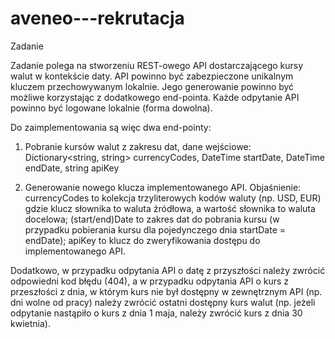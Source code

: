 # aveneo---rekrutacja

Zadanie

Zadanie polega na stworzeniu REST-owego API dostarczającego kursy walut w kontekście daty.
API powinno być zabezpieczone unikalnym kluczem przechowywanym lokalnie. Jego generowanie
powinno być możliwe korzystając z dodatkowego end-pointa. Każde odpytanie API powinno być
logowane lokalnie (forma dowolna).

Do zaimplementowania są więc dwa end-pointy:

1. Pobranie kursów walut z zakresu dat, dane wejściowe: Dictionary<string, string>
currencyCodes, DateTime startDate, DateTime endDate, string apiKey

2. Generowanie nowego klucza implementowanego API.
Objaśnienie: currencyCodes to kolekcja trzyliterowych kodów waluty (np. USD, EUR) gdzie klucz
słownika to waluta źródłowa, a wartość słownika to waluta docelowa; (start/end)Date to zakres
dat do pobrania kursu (w przypadku pobierania kursu dla pojedynczego dnia startDate = endDate);
apiKey to klucz do zweryfikowania dostępu do implementowanego API.

Dodatkowo, w przypadku odpytania API o datę z przyszłości należy zwrócić odpowiedni kod błędu
(404), a w przypadku odpytania API o kurs z przeszłości z dnia, w którym kurs nie był dostępny w
zewnętrznym API (np. dni wolne od pracy) należy zwrócić ostatni dostępny kurs walut (np. jeżeli
odpytanie nastąpiło o kurs z dnia 1 maja, należy zwrócić kurs z dnia 30 kwietnia).

